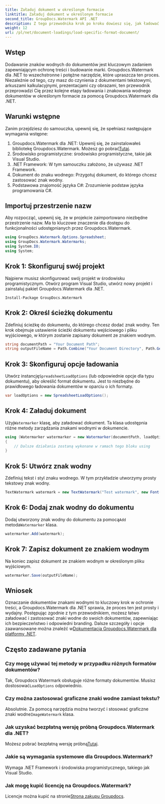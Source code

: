 ```yaml
---
title: Załaduj dokument w określonym formacie
linktitle: Załaduj dokument w określonym formacie
second_title: GroupDocs.Watermark API .NET
description: Z tego przewodnika krok po kroku dowiesz się, jak ładować dokumenty i oznaczać je znakami wodnymi przy użyciu programu Groupdocs. Chroń i promuj swoje treści bez wysiłku.
weight: 12
url: /pl/net/document-loadings/load-specific-format-document/
---
```

## Wstęp
Dodawanie znaków wodnych do dokumentów jest kluczowym zadaniem zapewniającym ochronę treści i budowanie marki. Groupdocs.Watermark dla .NET to wszechstronne i potężne narzędzie, które upraszcza ten proces. Niezależnie od tego, czy masz do czynienia z dokumentami tekstowymi, arkuszami kalkulacyjnymi, prezentacjami czy obrazami, ten przewodnik przeprowadzi Cię przez kolejne etapy ładowania i znakowania wodnego dokumentów w określonym formacie za pomocą Groupdocs.Watermark dla .NET.
## Warunki wstępne
Zanim przejdziesz do samouczka, upewnij się, że spełniasz następujące wymagania wstępne:
1.  Groupdocs.Watermark dla .NET: Upewnij się, że zainstalowałeś bibliotekę Groupdocs.Watermark. Możesz go pobrać[Tutaj](https://releases.groupdocs.com/Watermark/net/).
2. Środowisko programistyczne: środowisko programistyczne, takie jak Visual Studio.
3. .NET Framework: W tym samouczku założono, że używasz .NET Framework.
4. Dokument do znaku wodnego: Przygotuj dokument, do którego chcesz zastosować znak wodny.
5. Podstawowa znajomość języka C#: Zrozumienie podstaw języka programowania C#.

## Importuj przestrzenie nazw
Aby rozpocząć, upewnij się, że w projekcie zaimportowano niezbędne przestrzenie nazw. Ma to kluczowe znaczenie dla dostępu do funkcjonalności udostępnianych przez Groupdocs.Watermark.
```csharp
using GroupDocs.Watermark.Options.Spreadsheet;
using GroupDocs.Watermark.Watermarks;
using System.IO;
using System;
```

## Krok 1: Skonfiguruj swój projekt
Najpierw musisz skonfigurować swój projekt w środowisku programistycznym. Otwórz program Visual Studio, utwórz nowy projekt i zainstaluj pakiet Groupdocs.Watermark dla .NET.
```shell
Install-Package GroupDocs.Watermark
```
## Krok 2: Określ ścieżkę dokumentu
Zdefiniuj ścieżkę do dokumentu, do którego chcesz dodać znak wodny. Ten krok obejmuje ustawienie ścieżki dokumentu wejściowego i pliku wyjściowego, w którym zostanie zapisany dokument ze znakiem wodnym.
```csharp
string documentPath = "Your Document Path";
string outputFileName = Path.Combine("Your Document Directory", Path.GetFileName(documentPath));
```
## Krok 3: Skonfiguruj opcje ładowania
 Utwórz instancję`SpreadsheetLoadOptions` (lub odpowiednie opcje dla typu dokumentu), aby określić format dokumentu. Jest to niezbędne do prawidłowego ładowania dokumentów w oparciu o ich formaty.
```csharp
var loadOptions = new SpreadsheetLoadOptions();
```
## Krok 4: Załaduj dokument
 Użyj`Watermarker` klasę, aby załadować dokument. Ta klasa udostępnia różne metody zarządzania znakami wodnymi w dokumencie.
```csharp
using (Watermarker watermarker = new Watermarker(documentPath, loadOptions))
{
    // Dalsze działania zostaną wykonane w ramach tego bloku using
}
```
## Krok 5: Utwórz znak wodny
Zdefiniuj tekst i styl znaku wodnego. W tym przykładzie utworzymy prosty tekstowy znak wodny.
```csharp
TextWatermark watermark = new TextWatermark("Test watermark", new Font("Arial", 12));
```
## Krok 6: Dodaj znak wodny do dokumentu
Dodaj utworzony znak wodny do dokumentu za pomocą`Add` metoda`Watermarker` klasa.
```csharp
watermarker.Add(watermark);
```
## Krok 7: Zapisz dokument ze znakiem wodnym
Na koniec zapisz dokument ze znakiem wodnym w określonym pliku wyjściowym.
```csharp
watermarker.Save(outputFileName);
```

## Wniosek
Oznaczanie dokumentów znakami wodnymi to kluczowy krok w ochronie treści, a Groupdocs.Watermark dla .NET sprawia, że proces ten jest prosty i wydajny. Postępując zgodnie z tym przewodnikiem, możesz łatwo załadować i zastosować znaki wodne do swoich dokumentów, zapewniając ich bezpieczeństwo i odpowiedni branding. Dalsze szczegóły i opcje zaawansowane można znaleźć w[Dokumentacja Groupdocs.Watermark dla platformy .NET](https://tutorials.groupdocs.com/Watermark/net/).
## Często zadawane pytania
### Czy mogę używać tej metody w przypadku różnych formatów dokumentów?
 Tak, Groupdocs Watermark obsługuje różne formaty dokumentów. Musisz dostosować`LoadOptions` odpowiednio.
### Czy można zastosować graficzne znaki wodne zamiast tekstu?
 Absolutnie. Za pomocą narzędzia można tworzyć i stosować graficzne znaki wodne`ImageWatermark` klasa.
### Jak uzyskać bezpłatną wersję próbną Groupdocs.Watermark dla .NET?
 Możesz pobrać bezpłatną wersję próbną[Tutaj](https://releases.groupdocs.com/).
### Jakie są wymagania systemowe dla Groupdocs.Watermark?
Wymaga .NET Framework i środowiska programistycznego, takiego jak Visual Studio.
### Jak mogę kupić licencję na Groupdocs.Watermark?
Licencje można kupić na stronie[Strona zakupu Groupdocs](https://purchase.groupdocs.com/buy).